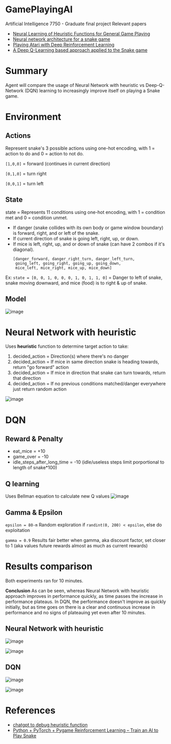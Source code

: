 # GamePlayingAI

Artificial Intelligence 7750 - Graduate final project
Relevant papers
* [Neural Learning of Heuristic Functions for General Game Playing](https://core.ac.uk/download/pdf/302082154.pdf)
* [Neural network architecture for a snake game](https://www.researchgate.net/figure/Neural-network-architecture-for-a-snake-game_fig3_334998694)
* [Playing Atari with Deep Reinforcement Learning](https://arxiv.org/pdf/1312.5602v1)
* [A Deep Q-Learning based approach applied to the Snake game](https://www.researchgate.net/publication/351884746_A_Deep_Q-Learning_based_approach_applied_to_the_Snake_game)
  
# **Summary**

Agent will compare the usage of Neural Network with heuristic vs Deep-Q-Network (DQN) learning to increasingly improve itself on playing a Snake game.

# **Environment**
## **Actions**

Represent snake's 3 possible actions using one-hot encoding, with 1 = action to do and 0 = action to not do.

`[1,0,0]` = forward (continues in current direction)

`[0,1,0]` = turn right

`[0,0,1]` = turn left

## **State**
state = Represents 11 conditions using one-hot encoding, with 1 = condition met and 0 = condition unmet.
* If danger (snake collides with its own body or game window boundary) is forward, right, and or left of the snake.
* If current direction of snake is going left, right, up, or down.
* If mice is left, right, up, and or down of snake (can have 2 combos if it's diagonal).
  ~~~
  [danger_forward, danger_right_turn, danger_left_turn,
   going_left, going_right, going_up, going_down,
   mice_left, mice_right, mice_up, mice_down]
  ~~~
Ex: `state = [0, 0, 1, 0, 0, 0, 1, 0, 1, 1, 0]` = Danger to left of 
snake, snake moving downward, and mice (food) is to right & up of snake.

## **Model**
![image](https://github.com/user-attachments/assets/a9813a5c-0292-440a-b956-29154d6450c3)

# **Neural Network with heuristic**
Uses **heuristic** function to determine target action to take:
1. decided_action = Direction(s) where there's no danger
  2. decided_action = If mice in same direction snake is heading towards, return "go forward" action
  3. decided_action = If mice in direction that snake can turn towards, return that direction
4. decided_action = If no previous conditions matched/danger everywhere just return random action

![image](https://github.com/user-attachments/assets/df71717f-6d7b-4fa0-8a41-e2d725ea3ef7)


# **DQN**
## **Reward & Penalty**

* eat_mice = +10
* game_over = -10
* idle_steps_after_long_time = -10 (idle/useless steps limit porportional to length of snake*100)

## **Q learning**
Uses Bellman equation to calculate new Q values
![image](https://github.com/user-attachments/assets/34793a16-18c2-453c-9a69-3659f2b89d56)

## **Gamma & Epsilon**

`epsilon = 80-m` Random exploration if `randint(0, 200) < epsilon`, else do exploitation

`gamma = 0.9` Results fair better when gamma, aka discount factor, set closer to 1 (aka values future rewards almost as much as current rewards)


# **Results comparison**
Both experiments ran for 10 minutes.

**Conclusion**
As can be seen, whereas Neural Network with heuristic approach improves in performance quickly, as time passes the increase in performance plateaus. In DQN, the performance doesn't improve as quickly initially, but as time goes on there is a clear and continuous increase in performance and no signs of plateauing yet even after 10 minutes. 
## Neural Network with heuristic

![image](https://github.com/user-attachments/assets/322cffba-b4f3-4279-afe7-ab3bbdd21ba1)

![image](https://github.com/user-attachments/assets/83143a06-0c80-4bb8-a41c-3e6e9560c76a)


## DQN

![image](https://github.com/user-attachments/assets/6a2c34d9-f87b-4f84-b065-c0357a2b650b)

![image](https://github.com/user-attachments/assets/61e78de9-d84e-4ae7-94b9-4fe8a075d32e)


# **References**

* [chatgpt to debug heuristic function](https://chatgpt.com)
* [Python + PyTorch + Pygame Reinforcement Learning – Train an AI to Play Snake](https://www.youtube.com/watch?v=L8ypSXwyBds)

